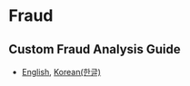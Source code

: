 # Fraud

## Custom Fraud Analysis Guide
  * [English](aa_custom_fraud_analysis_guide_en.md), [Korean(한글)](aa_custom_fraud_analysis_guide_ko.md)
